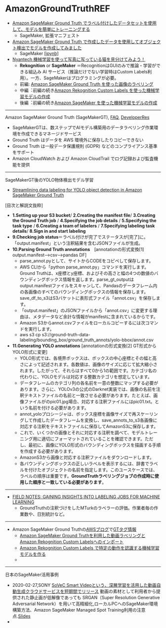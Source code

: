 # AmazonGroundTruthREF

- [Amazon SageMaker Ground Truth でラベル付けしたデータセットを使用して、モデルを簡単にトレーニングする](https://aws.amazon.com/jp/blogs/news/easily-train-models-using-datasets-labeled-by-amazon-sagemaker-ground-truth/) 
    - SageMaker, 拡張マニフェスト
- [Amazon SageMaker Ground Truth で作成したデータを使用してオブジェクト検出でモデルを作成してみました](https://dev.classmethod.jp/articles/amazon-sagemaker-object-detection-with-ground-truth/)
    - SageMaker [[ipynb]](https://gist.github.com/furuya02/1429744465506d6080813cafc8fe9579) 
- [Nyantech 機械学習を使って写真に写っている猫を見分けてみよう！](https://aws.amazon.com/jp/builders-flash/202003/sagemaker-groundtruth-cat/?awsf.filter-name=*all) 
  - **Rekognition** or **SageMaker** ＝RecognitionはGUIのみで推論・学習ができる組込み AI サービス（推論だけでない学習時はCustom Labels利用）。一方、SageMakerはプログラミングが必要。 
  - 前編: [Amazon SageMaker Ground Truth を使った画像のラベリング](https://aws.amazon.com/jp/builders-flash/202003/sagemaker-groundtruth-cat/?awsf.filter-name=*all)
  - 中編︓前編の続き[Amazon Rekognition Custom Labels を使った機械学習モデルの作成](https://aws.amazon.com/jp/builders-flash/202004/sagemaker-groundtruth-cat/?awsf.filter-name=*all)
  - 後編︓前編の続き[Amazon SageMaker を使った機械学習モデルの作成](https://aws.amazon.com/jp/builders-flash/202005/sagemaker-cat/?awsf.filter-name=*all)
 
---
Amazon SageMaker Ground Truth (SageMakerGT), [FAQ](https://aws.amazon.com/jp/sagemaker/groundtruth/faqs/), [DeveloperRes](https://aws.amazon.com/jp/sagemaker/groundtruth/developer-resources/)
   - SageMakerGTは、数ステップでAIモデル構築用のデータラベリング作業環境を作成できるマネージドサービス
   - Ground Truth はデータを AWS 環境外に保存したりコピーできない
   - Ground Truth は一般データ保護規則 (GDPR) などのコンプライアンス基準をサポート
   - Amazon CloudWatch および Amazon CloudTrail でログ記録および監査機能を提供

---
SageMakerGT後のYOLO物体検出モデル学習

- [Streamlining data labeling for YOLO object detection in Amazon SageMaker Ground Truth](https://awsfeed.com/whats-new/machine-learning/streamlining-data-labeling-for-yolo-object-detection-in-amazon-sagemaker-ground-truth)

[目次と解説文抜粋]

  - **1.Setting up your S3 bucket**/ **2.Creating the manifest file**/ **3.Creating the Ground Truth job** / **4.Specifying the job details** / **5.Specifying the task type** / **6.Creating a team of labelers** / **7.Specifying labeling task details**/  **8.Sign in and start labeling** 
  - **9.Checking job status**＝ラベル付けが完了でステータスが[完了]に。「output.manifest」という注釈結果を含むJSONファイルが生成。
  - **10.Parsing Ground Truth annotations**　[annotationの形式変換[1] output.manifest-->csv-->pandas DF]
     - parse_annot.pyとして、サイトからCODEをコピペして保存します。
     - AWS CLIから「python parse_annot.py」コマンドを実行します。Ground Truthは、x座標とy座標、およびその高さと幅の4つの数値のバウンディングボックス情報を返します。parse_gt_outputはoutput.manifestファイルをスキャンして、Pandasのデータフレーム内の各画像のすべてのバウンディングボックスの情報を保存します。save_df_to_s3はS3バケットに表形式ファイル「annot.csv」を保存します。
     - 「output.manifest」のJSONファイルから「annot.csv」に変更する理由は、メタデータなど余計な情報がmanifestに含まれているからです。
     - Amazon S3からannot.csvファイルをローカルコピーするには次コマンドを実行します。
     - aws s3 cp s3://ground-truth-data-labeling/bounding_box/ground_truth_annots/yolo-bbox/annot.csv 
  - **11.Generating YOLO annotations** [annotationの形式変換[2] GT形式からYOLO形式に変更]
     - YOLO形式では、各境界ボックスは、ボックスの中心座標とその幅と高さによって記述されます。各数値は、画像のサイズに応じて拡大縮小されます。したがって、それらはすべて0から1の範囲です。カテゴリ名の代わりに、YOLOモデルは対応する整数カテゴリを想定しています。
     - データフレームのカテゴリ列の各名前を一意の整数にマップする必要があります。さらに、YOLOv3の公式のDarknet実装では、画像の名前を注釈テキストファイルの名前と一致させる必要があります。たとえば、画像ファイルがのpic01.jpg場合、対応する注釈ファイルにはpic01.txt。という名前を付ける必要があります。
     - annot_yoloプロシージャは、ボックス座標を画像サイズで再スケーリングして作成したデータフレームを変換し、save_annots_to_s3各画像に対応する注釈をテキストファイルに保存してAmazonS3に保存します。
     - これで、いくつかの画像とそれに対応する注釈を調べて、モデルトレーニング用に適切にフォーマットされていることを確認できます。ただし、最初に、画像にYOLO形式のバウンディングボックスを描画する手順を作成する必要があります。
     - AmazonS3から画像と対応する注釈ファイルをダウンロードします。
     - 各バウンディングボックスの正しいラベルを表示するには、辞書でラベルを付けたオブジェクトの名前を指定します。このユースケースでは、ラベルの順序は重要です。**GroundTruthラベリングジョブの作成時に使用した順序と一致している必要があります**。

---
- [FIELD NOTES: GAINING INSIGHTS INTO LABELING JOBS FOR MACHINE LEARNING](https://noise.getoto.net/tag/amazon-sagemaker-ground-truth/)
  - GroundTruthの注釈づけをしたMTurkのラベラーの評価。作業者毎の作業数や、日別統計など。 

---

- Amazon SageMaker Ground Truthの[AWSブログ](https://aws.amazon.com/jp/blogs/news/)で[GTタグ情報](https://aws.amazon.com/jp/blogs/news/category/artificial-intelligence/amazon-sagemaker-ground-truth/)
  - [Amazon SageMaker Ground Truthを利用した動画ラベリングとAmazon Rekognition Custom Labelsへのインポート ](https://aws.amazon.com/jp/blogs/news/amazon-sagemaker-gt-video/)
  - [Amazon Rekognition Custom Labels で特定の動作を認識する機械学習モデルを作る](https://aws.amazon.com/jp/blogs/news/amazon-rekognition-custom-labels-motion-detect/)
  - 

---
日本のSageMaker活用事例

- 2020-02-27,SONY [SoVeC Smart Videoという、深層学習を活用した動画自動生成クラウドサービスを短期間でリリース](https://aws.amazon.com/jp/blogs/news/aws-aiml-tokyo2/) 動画の素材として利用者から提供された静止画が低解像であっても SRGAN（Super Resolution Generative Adversarial Network）を用いて高精細化,ローカルPCへのSageMaker環境構築方法、Amazon SageMaker Managed Spot Training利用の注意点.[Slides](https://pages.awscloud.com/rs/112-TZM-766/images/3_AWS_AI_et_ML_at_Tokyo_No_2_usecase_Sony_Oishi_handout.pdf)
- 
